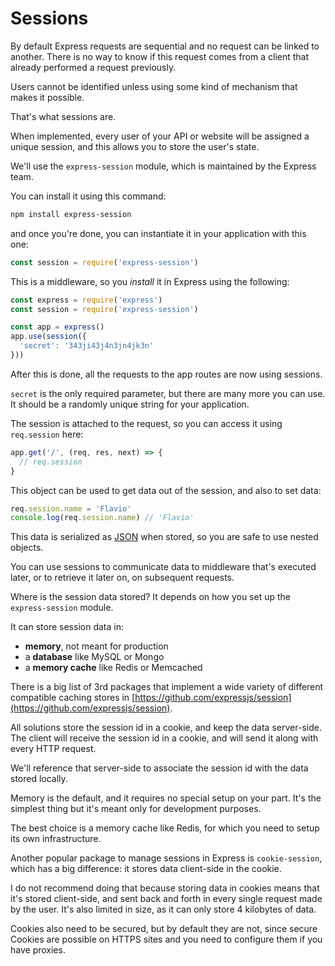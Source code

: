 # Sessions

By default Express requests are sequential and no request can be linked to another. There is no way to know if this request comes from a client that already performed a request previously.

Users cannot be identified unless using some kind of mechanism that makes it possible.

That's what sessions are.

When implemented, every user of your API or website will be assigned a unique session, and this allows you to store the user's state.

We'll use the `express-session` module, which is maintained by the Express team.

You can install it using this command:

```bash
npm install express-session
```

and once you're done, you can instantiate it in your application with this one:

```js
const session = require('express-session')
```

This is a middleware, so you _install_ it in Express using the following:

```js
const express = require('express')
const session = require('express-session')

const app = express()
app.use(session({
  'secret': '343ji43j4n3jn4jk3n'
}))
```

After this is done, all the requests to the app routes are now using sessions.

`secret` is the only required parameter, but there are many more you can use. It should be a randomly unique string for your application.

The session is attached to the request, so you can access it using `req.session` here:

```js
app.get('/', (req, res, next) => {
  // req.session
}
```

This object can be used to get data out of the session, and also to set data:

```js
req.session.name = 'Flavio'
console.log(req.session.name) // 'Flavio'
```

This data is serialized as [JSON](https://www.freecodecamp.org/news/json/) when stored, so you are safe to use nested objects.

You can use sessions to communicate data to middleware that's executed later, or to retrieve it later on, on subsequent requests.

Where is the session data stored? It depends on how you set up the `express-session` module.

It can store session data in:

* **memory**, not meant for production
* a **database** like MySQL or Mongo
* a **memory cache** like Redis or Memcached

There is a big list of 3rd packages that implement a wide variety of different compatible caching stores in [https://github.com/expressjs/session](https://github.com/expressjs/session).

All solutions store the session id in a cookie, and keep the data server-side. The client will receive the session id in a cookie, and will send it along with every HTTP request.

We'll reference that server-side to associate the session id with the data stored locally.

Memory is the default, and it requires no special setup on your part. It's the simplest thing but it's meant only for development purposes.

The best choice is a memory cache like Redis, for which you need to setup its own infrastructure.

Another popular package to manage sessions in Express is `cookie-session`, which has a big difference: it stores data client-side in the cookie.

I do not recommend doing that because storing data in cookies means that it's stored client-side, and sent back and forth in every single request made by the user. It's also limited in size, as it can only store 4 kilobytes of data.

Cookies also need to be secured, but by default they are not, since secure Cookies are possible on HTTPS sites and you need to configure them if you have proxies.

